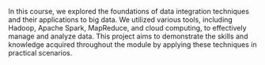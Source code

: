 In this course, we explored the foundations of data integration techniques and their applications to big data. We utilized various tools, including Hadoop, Apache Spark, MapReduce, and cloud computing, to effectively manage and analyze data. This project aims to demonstrate the skills and knowledge acquired throughout the module by applying these techniques in practical scenarios.

